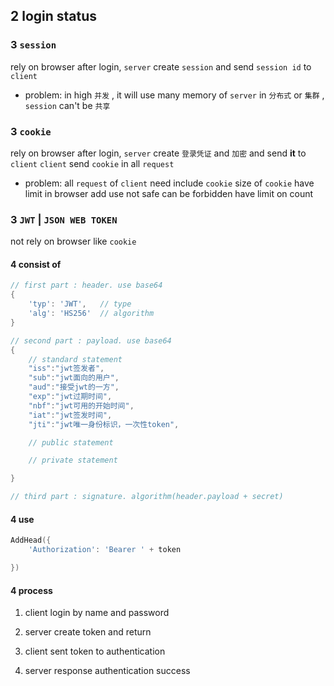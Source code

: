 ## 2 login status
### 3  `session` 
rely on browser
after login, `server` create `session` and send `session id` to `client` 

* problem:
in high `并发` , it will use many memory of `server` 
in `分布式` or `集群` , `session` can't be `共享` 



### 3  `cookie` 
rely on browser
after login, `server` create `登录凭证` and `加密` and send **it** to `client` 
`client` send `cookie` in all `request` 

* problem:
all `request` of `client` need include `cookie` 
size of `cookie` have limit in browser
add use
not safe
can be forbidden
have limit on count



### 3  `JWT` | `JSON WEB TOKEN` 
not rely on browser
like `cookie` 
#### 4   consist of 
```go
// first part : header. use base64 
{
	'typ': 'JWT',	// type
	'alg': 'HS256'	// algorithm
}

// second part : payload. use base64
{
	// standard statement
	"iss":"jwt签发者",
	"sub":"jwt面向的用户",
	"aud":"接受jwt的一方",
	"exp":"jwt过期时间",
	"nbf":"jwt可用的开始时间",
	"iat":"jwt签发时间",
	"jti":"jwt唯一身份标识，一次性token",

	// public statement

	// private statement

}

// third part : signature. algorithm(header.payload + secret)
```

#### 4   use
```go
AddHead({
	'Authorization': 'Bearer ' + token

})
```

#### 4   process
1. client login by name and password
2. server create token and return 

3. client sent token to authentication
4. server response authentication success
